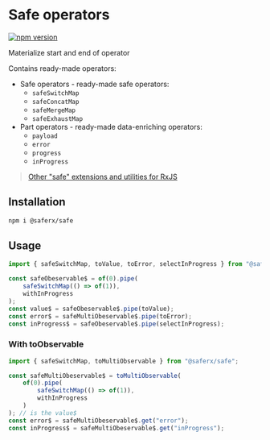 # Safe operators

[![npm version](https://badge.fury.io/js/%40saferx%2Fcallable-subject.svg)](https://badge.fury.io/js/%40saferx%2Fsafe)

Materialize start and end of operator

Contains ready-made operators:

-   Safe operators - ready-made safe operators:
    -   `safeSwitchMap`
    -   `safeConcatMap`
    -   `safeMergeMap`
    -   `safeExhaustMap`
-   Part operators - ready-made data-enriching operators:
    -   `payload`
    -   `error`
    -   `progress`
    -   `inProgress`

> [Other "safe" extensions and utilities for RxJS](https://github.com/KrickRay/saferx)

## Installation

```sh
npm i @saferx/safe
```

## Usage

```ts
import { safeSwitchMap, toValue, toError, selectInProgress } from "@saferx/safe";

const safeObeservable$ = of(0).pipe(
    safeSwitchMap(() => of(1)),
    withInProgress
);
const value$ = safeObeservable$.pipe(toValue);
const error$ = safeMultiObeservable$.pipe(toError);
const inProgress$ = safeObeservable$.pipe(selectInProgress);
```

### With toObservable

```ts
import { safeSwitchMap, toMultiObservable } from "@saferx/safe";

const safeMultiObeservable$ = toMultiObservable(
    of(0).pipe(
        safeSwitchMap(() => of(1)),
        withInProgress
    )
); // is the value$
const error$ = safeMultiObeservable$.get("error");
const inProgress$ = safeMultiObeservable$.get("inProgress");
```
